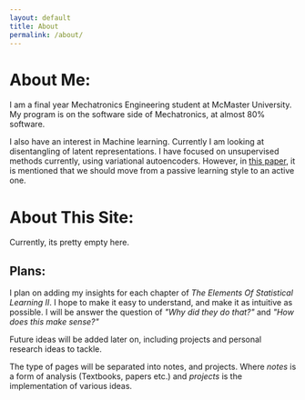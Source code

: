 ```yaml
---
layout: default
title: About
permalink: /about/
---
```

# About Me:
I am a final year Mechatronics Engineering student at McMaster University. My program is on the software side of Mechatronics, at almost 80% software.

I also have an interest in Machine learning. Currently I am looking at disentangling of latent representations. I have focused on unsupervised methods currently, using variational autoencoders. However, in [this paper](https://arxiv.org/pdf/1812.02230.pdf), it is mentioned that we should move from a passive learning style to an active one.

# About This Site:
Currently, its pretty empty here. <br>
## Plans:
I plan on adding my insights for each chapter of 
*The Elements Of Statistical Learning II*. I hope to 
make it easy to understand, and make it as intuitive as 
possible. I will be answer the question of *"Why did they do that?"*
and *"How does this make sense?"*

Future ideas will be added later on, including projects and personal
research ideas to tackle. 

The type of pages will be separated into notes, and projects. Where *notes* is a form of analysis (Textbooks, papers etc.) and *projects* is the implementation of various ideas.
